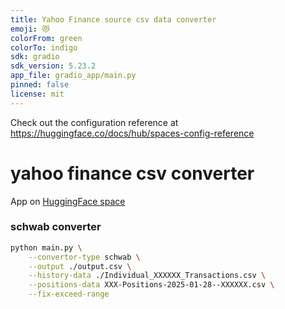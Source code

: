 ```yaml
---
title: Yahoo Finance source csv data converter
emoji: 😻
colorFrom: green
colorTo: indigo
sdk: gradio
sdk_version: 5.23.2
app_file: gradio_app/main.py
pinned: false
license: mit
---
```


Check out the configuration reference at https://huggingface.co/docs/hub/spaces-config-reference

# yahoo finance csv converter

App on [HuggingFace space](https://huggingface.co/spaces/tony92151/yahoo_finance_csv_converter)

### schwab converter
```bash
python main.py \
    --convertor-type schwab \
    --output ./output.csv \
    --history-data ./Individual_XXXXXX_Transactions.csv \
    --positions-data XXX-Positions-2025-01-28--XXXXXX.csv \
    --fix-exceed-range
```
